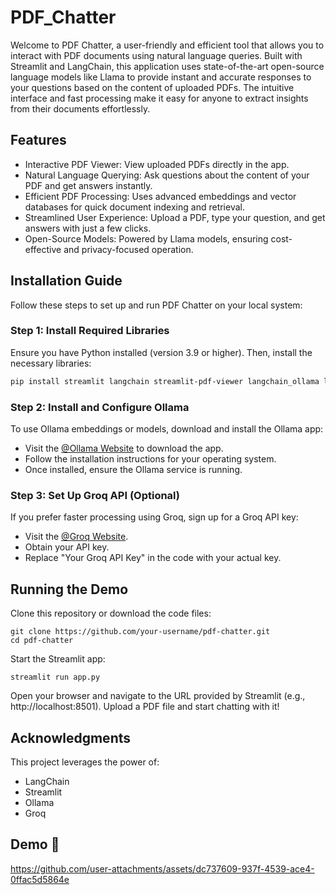 # PDF_Chatter
Welcome to PDF Chatter, a user-friendly and efficient tool that allows you to interact with PDF documents using natural language queries. Built with Streamlit and LangChain, this application uses state-of-the-art open-source language models like Llama to provide instant and accurate responses to your questions based on the content of uploaded PDFs. The intuitive interface and fast processing make it easy for anyone to extract insights from their documents effortlessly.
## Features
- Interactive PDF Viewer: View uploaded PDFs directly in the app.
- Natural Language Querying: Ask questions about the content of your PDF and get answers instantly.
- Efficient PDF Processing: Uses advanced embeddings and vector databases for quick document indexing and retrieval.
- Streamlined User Experience: Upload a PDF, type your question, and get answers with just a few clicks.
- Open-Source Models: Powered by Llama models, ensuring cost-effective and privacy-focused operation.
## Installation Guide
Follow these steps to set up and run PDF Chatter on your local system:

### Step 1: Install Required Libraries

Ensure you have Python installed (version 3.9 or higher). Then, install the necessary libraries:

```bash
pip install streamlit langchain streamlit-pdf-viewer langchain_ollama langchain_groq langchain_community
```

### Step 2: Install and Configure Ollama
To use Ollama embeddings or models, download and install the Ollama app:
- Visit the [@Ollama Website](https://ollama.com/) to download the app.
- Follow the installation instructions for your operating system.
- Once installed, ensure the Ollama service is running.

### Step 3: Set Up Groq API (Optional)
If you prefer faster processing using Groq, sign up for a Groq API key:
- Visit the [@Groq Website](https://groq.com/).
- Obtain your API key.
- Replace "Your Groq API Key" in the code with your actual key.

## Running the Demo
Clone this repository or download the code files:
```
git clone https://github.com/your-username/pdf-chatter.git
cd pdf-chatter
```
Start the Streamlit app:
```
streamlit run app.py
```
Open your browser and navigate to the URL provided by Streamlit (e.g., http://localhost:8501).
Upload a PDF file and start chatting with it!

## Acknowledgments
This project leverages the power of:
- LangChain
- Streamlit
- Ollama
- Groq

## Demo 🎥


https://github.com/user-attachments/assets/dc737609-937f-4539-ace4-0ffac5d5864e



